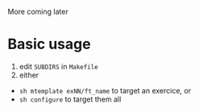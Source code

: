 More coming later

# Basic usage

1. edit `SUBDIRS` in `Makefile`
2. either
  - `sh mtemplate exNN/ft_name` to target an exercice, or
  - `sh configure` to target them all
